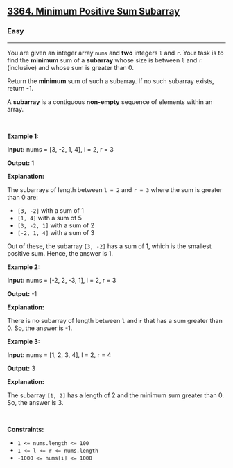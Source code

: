 <h2><a href="https://leetcode.com/problems/minimum-positive-sum-subarray/">3364. Minimum Positive Sum Subarray </a></h2><h3>Easy</h3><hr><div><p>You are given an integer array <code>nums</code> and <strong>two</strong> integers <code>l</code> and <code>r</code>. Your task is to find the <strong>minimum</strong> sum of a <strong>subarray</strong> whose size is between <code>l</code> and <code>r</code> (inclusive) and whose sum is greater than 0.</p>

<p>Return the <strong>minimum</strong> sum of such a subarray. If no such subarray exists, return -1.</p>

<p>A <strong>subarray</strong> is a contiguous <b>non-empty</b> sequence of elements within an array.</p>

<p>&nbsp;</p>
<p><strong class="example">Example 1:</strong></p>

<div class="example-block">
<p><strong>Input:</strong> <span class="example-io">nums = [3, -2, 1, 4], l = 2, r = 3</span></p>

<p><strong>Output:</strong> <span class="example-io">1</span></p>

<p><strong>Explanation:</strong></p>

<p>The subarrays of length between <code>l = 2</code> and <code>r = 3</code> where the sum is greater than 0 are:</p>

<ul>
	<li><code>[3, -2]</code> with a sum of 1</li>
	<li><code>[1, 4]</code> with a sum of 5</li>
	<li><code>[3, -2, 1]</code> with a sum of 2</li>
	<li><code>[-2, 1, 4]</code> with a sum of 3</li>
</ul>

<p>Out of these, the subarray <code>[3, -2]</code> has a sum of 1, which is the smallest positive sum. Hence, the answer is 1.</p>
</div>

<p><strong class="example">Example 2:</strong></p>

<div class="example-block">
<p><strong>Input:</strong> <span class="example-io">nums = [-2, 2, -3, 1], l = 2, r = 3</span></p>

<p><strong>Output:</strong> <span class="example-io">-1</span></p>

<p><strong>Explanation:</strong></p>

<p>There is no subarray of length between <code>l</code> and <code>r</code> that has a sum greater than 0. So, the answer is -1.</p>
</div>

<p><strong class="example">Example 3:</strong></p>

<div class="example-block">
<p><strong>Input:</strong> <span class="example-io">nums = [1, 2, 3, 4], l = 2, r = 4</span></p>

<p><strong>Output:</strong> <span class="example-io">3</span></p>

<p><strong>Explanation:</strong></p>

<p>The subarray <code>[1, 2]</code> has a length of 2 and the minimum sum greater than 0. So, the answer is 3.</p>
</div>

<p>&nbsp;</p>
<p><strong>Constraints:</strong></p>

<ul>
	<li><code>1 &lt;= nums.length &lt;= 100</code></li>
	<li><code>1 &lt;= l &lt;= r &lt;= nums.length</code></li>
	<li><code>-1000 &lt;= nums[i] &lt;= 1000</code></li>
</ul>
</div>